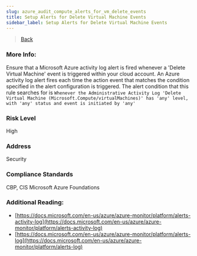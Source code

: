 ```yaml
---
slug: azure_audit_compute_alerts_for_vm_delete_events
title: Setup Alerts for Delete Virtual Machine Events
sidebar_label: Setup Alerts for Delete Virtual Machine Events
---
```

> [Back](../../azurecomputeaudit)

### More Info:
Ensure that a Microsoft Azure activity log alert is fired whenever a 'Delete Virtual Machine' event is triggered within your cloud account. An Azure activity log alert fires each time the action event that matches the condition specified in the alert configuration is triggered. The alert condition that this rule searches for is `Whenever the Administrative Activity Log 'Delete Virtual Machine (Microsoft.Compute/virtualMachines)' has 'any' level, with 'any' status and event is initiated by 'any'`

### Risk Level
High

### Address
Security

### Compliance Standards
CBP, CIS Microsoft Azure Foundations

### Additional Reading:
- [https://docs.microsoft.com/en-us/azure/azure-monitor/platform/alerts-activity-log](https://docs.microsoft.com/en-us/azure/azure-monitor/platform/alerts-activity-log) 
- [https://docs.microsoft.com/en-us/azure/azure-monitor/platform/alerts-log](https://docs.microsoft.com/en-us/azure/azure-monitor/platform/alerts-log) 
